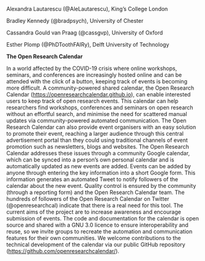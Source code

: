 Alexandra Lautarescu (@AleLautarescu), King’s College London

Bradley Kennedy (@bradpsych), University of Chester

Cassandra Gould van Praag (@cassgvp), University of Oxford

Esther Plomp (@PhDToothFAIRy), Delft University of Technology


**The Open Research Calendar**


In a world affected by the COVID-19 crisis where online workshops, seminars, and conferences are increasingly hosted online and can be attended with the click of a button, keeping track of events is becoming more difficult. 
A community-powered shared calendar, the Open Research Calendar (https://openresearchcalendar.github.io), can enable interested users to keep track of open research events. 
This calendar can help researchers find workshops, conferences and seminars on open research without an effortful search, and minimise the need for scattered manual updates via community-powered automated communication. 
The Open Research Calendar can also provide event organisers with an easy solution to promote their event, reaching a larger audience through this central advertisement portal than they could using traditional channels of event promotion such as newsletters, blogs and websites. 
The Open Research Calendar addresses these issues through a community Google calendar, which can be synced into a person’s own personal calendar and is automatically updated as new events are added. 
Events can be added by anyone through entering the key information into a short Google form. 
This information generates an automated Tweet to notify followers of the calendar about the new event. 
Quality control is ensured by the community (through a reporting form) and the Open Research Calendar team. 
The hundreds of followers of the Open Research Calendar on Twitter (@openresearchcal) indicate that there is a real need for this tool. 
The current aims of the project are to increase awareness and encourage submission of events. 
The code and documentation for the calendar is open source and shared with a GNU 3.0 licence to ensure interoperability and reuse, so we invite groups to recreate the automation and communication features for their own communities. 
We welcome contributions to the technical development of the calendar via our public GitHub repository (https://github.com/openresearchcalendar/). 
